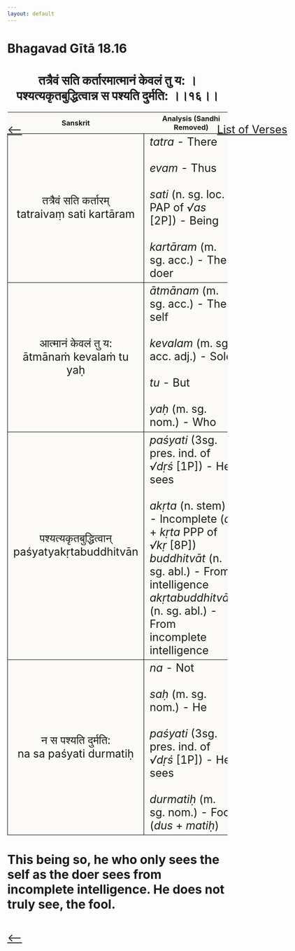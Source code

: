 ```yaml
---
layout: default
---
```

<!---
Text can be **bold**, _italic_, or ~~strikethrough~~.

[Link to another page](./another-page.html)

There should be whitespace between paragraphs.

There should be whitespace between paragraphs. We recommend including a README, or a file with information about your project.
--->

# Bhagavad Gītā 18.16

<style>
table {
  border-collapse: collapse;
  border-style: hidden;
}
th {
  background: #FBFAF7;
}
td {
  font-size: 25px;
  background: #FBFAF7;
  border: 1px solid black;
}
div.move {
  font-size: 25px;
}
</style>

<h1 style="text-align:center">
तत्रैवं सति कर्तारमात्मानं केवलं तु य: । <br>
पश्यत्यकृतबुद्धित्वान्न स पश्यति दुर्मति: ।।१६।।
</h1>
<div class="move" style="position:relative;min-width:960px">
 <p style="position: absolute;left:480px;top:0"><a href="./ch18.html">List of Verses</a></p>
</div>
<div class="move" style="position:relative;min-width:960px">
 <p style="position: absolute;left:0;top:0"><a href="./v18-15.html">⟵</a></p>
</div>
<div class="move" style="position:relative;min-width:960px">
 <p style="position: absolute;right:0;top:0"><a href="./v18-17.html">⟶</a></p>
</div>

| Sanskrit | Analysis (Sandhi Removed) |
|:-:|-|
|  तत्रैवं सति कर्तारम्<br>tatraivaṃ sati kartāram | <em>tatra</em> - There <br><br><em>evam</em> - Thus<br><br><em>sati</em> (n. sg. loc. PAP of <em>√as</em> [2P]) - Being <br><br><em>kartāram</em> (m. sg. acc.) - The doer |
|  आत्मानं केवलं तु य:<br>ātmānaṁ kevalaṁ tu yaḥ | <em>ātmānam</em> (m. sg. acc.) - The self<br><br><em>kevalam</em> (m. sg. acc. adj.) - Sole<br><br><em>tu</em> - But<br><br><em>yaḥ</em> (m. sg. nom.) - Who |
|   पश्यत्यकृतबुद्धित्वान्<br>paśyatyakṛtabuddhitvān  | <em>paśyati</em> (3sg. pres. ind. of <em>√dṛś</em> [1P]) - He sees<br><br><em>akṛta</em> (n. stem) - Incomplete (<em>a</em> + <em>kṛta</em> PPP of <em>√kṛ</em> [8P])<br><em>buddhitvāt</em> (n. sg. abl.) - From intelligence<br><em>akṛtabuddhitvāt</em> (n. sg. abl.) - From incomplete intelligence |
| न स पश्यति दुर्मति:<br>na sa paśyati durmatiḥ | <em>na</em> - Not<br><br><em>saḥ</em> (m. sg. nom.) - He<br><br><em>paśyati</em> (3sg. pres. ind. of <em>√dṛś</em> [1P]) - He sees<br><br><em>durmatiḥ</em> (m. sg. nom.) - Fool (<em>dus</em> + <em>matiḥ</em>) |

<h1>
This being so, he who only sees the self as the doer sees from incomplete
intelligence. He does not truly see, the fool.
</h1>
<div class="move" style="position:relative;min-width:960px">
 <p style="position: absolute;left:0;top:0"><a href="./v18-15.html">⟵</a></p>
</div>
<div class="move" style="position:relative;min-width:960px">
 <p style="position: absolute;right:0;top:0"><a href="./v18-17.html">⟶</a></p>
</div>
